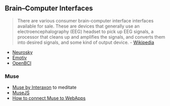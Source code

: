 ## Brain–Computer Interfaces

> There are various consumer brain-computer interface interfaces available for sale. These are devices that generally use an electroencephalography (EEG) headset to pick up EEG signals, a processor that cleans up and amplifies the signals, and converts them into desired signals, and some kind of output device. - [Wikipedia](https://en.wikipedia.org/wiki/Consumer_brain%E2%80%93computer_interfaces)


- [Neurosky](http://neurosky.com/)
- [Emotiv](https://www.emotiv.com/)
- [OpenBCI](http://openbci.com/)

### Muse

- [Muse by Interaxon](http://www.choosemuse.com/) to meditate
- [MuseJS](https://github.com/urish/muse-js)
- [How to connect Muse to WebApps](https://medium.com/@urish/reactive-brain-waves-af07864bb7d4)